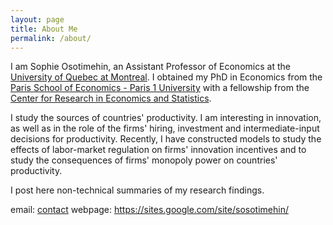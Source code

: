 ```yaml
---
layout: page
title: About Me
permalink: /about/
---
```


I am Sophie Osotimehin, an Assistant Professor of Economics at the [University of Quebec at Montreal](https://uqam.ca/). I obtained my PhD in Economics from the [Paris School of Economics - Paris 1 University](https://www.parisschoolofeconomics.eu/en/) with a fellowship from the [Center for Research in Economics and Statistics](http://crest.science/).

I study the sources of countries' productivity. I am interesting in innovation, as well as in the role of the firms' hiring, investment and intermediate-input decisions for productivity. Recently, I have constructed models to study the effects of labor-market regulation on firms' innovation incentives and to study the consequences of firms' monopoly power on countries' productivity.  

I post here non-technical summaries of my research findings. 

email: [contact](mailto:osotimehin.sophie@uqam.ca)
webpage: https://sites.google.com/site/sosotimehin/